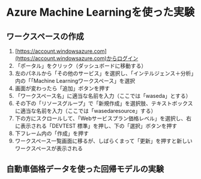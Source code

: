 # Azure Machine Learningを使った実験

## <a name="workspace">ワークスペースの作成</a>

1. [https://account.windowsazure.com](https://account.windowsazure.com)からログイン
1. 「ポータル」をクリック（ダッシュボードに移動する）
1. 左のパネルから「その他のサービス」を選択し、「インテルジェンス＋分析」内の「「Machine Learningワークスペース」を選択
1.  画面が変わったら「追加」ボタンを押す
1. 「ワークスペース名」に適当な名前を入力（ここでは「waseda」とする）
1. その下の「リソースグループ」で「新規作成」を選択肢、テキストボックスに適当な名前を入力（ここでは「wasedaresource」する）
1. 下の方にスクロールして、「Webサービスプラン価格レベル」を選択し、右に表示される「DEVTEST 標準」を押し、下の「選択」ボタンを押す
1. 下フレーム内の「作成」を押す
1. ワークスペース一覧画面に移るが、しばらくまって「更新」を押すと新しいワークスペースが表示される

## <a name="regression">自動車価格データを使った回帰モデルの実験</a>
